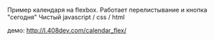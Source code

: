 Пример календаря на flexbox.
Работает перелистывание и кнопка "сегодня"
Чистый javascript / css / html

демо: http://l.408dev.com/calendar_flex/

